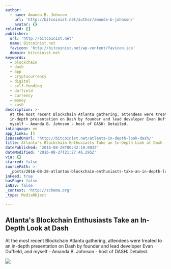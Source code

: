 ```yaml
---
author:
  - name: Amanda B. Johnson
    url: 'http://bitcoinist.net/author/amanda-b-johnson/'
    avatar: {}
related: []
publisher:
  url: 'http://bitcoinist.net'
  name: Bitcoinist.net
  favicon: 'http://bitcoinist.net/wp-content/favicon.ico'
  domain: bitcoinist.net
keywords:
  - blockchain
  - dash
  - app
  - cryptocurrency
  - digital
  - self-funding
  - duffield
  - currency
  - money
  - cash
description: >-
  At the most recent Blockchain Atlanta gathering, attendees were treated to an
  in-depth presentation on Dash by founder and lead developer Evan Duffield, and
  myself - Amanda B. Johnson - host of DASH: Detailed.
inLanguage: en
app_links: []
isBasedOnUrl: 'http://bitcoinist.net/atlanta-in-depth-look-dash/'
title: Atlanta's Blockchain Enthusiasts Take an In-Depth Look at Dash
datePublished: '2016-08-28T00:42:10.003Z'
dateModified: '2016-08-27T21:27:46.295Z'
via: {}
starred: false
sourcePath: >-
  _posts/2016-08-28-atlantas-blockchain-enthusiasts-take-an-in-depth-look-at-da.md
inFeed: true
hasPage: false
inNav: false
_context: 'http://schema.org'
_type: MediaObject

---
```

<article style=""><h1>Atlanta's Blockchain Enthusiasts Take an In-Depth Look at Dash</h1><p>At the most recent Blockchain Atlanta gathering, attendees were treated to an in-depth presentation on Dash by founder and lead developer Evan Duffield, and myself - Amanda B. Johnson - host of DASH: Detailed.</p><img src="http://bitcoinist.net/wp-content/uploads/2016/08/Atlanta-skyline.jpg" /></article>